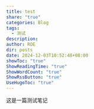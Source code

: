 ```yaml
---
title: test
share: "true"
categories: Blog
tags:
  - 测试
description: 
author: ROE
dir: posts
date: 2024-12-03T10:52:48+08:00
showToc: "true"
ShowReadingTime: "true"
ShowWordCount: "true"
ShowRssButton: "true"
UseHugoToc: "true"
---
```

这是一篇测试笔记